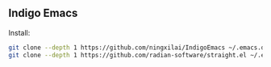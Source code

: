Indigo Emacs
--------------------
Install:
```bash
git clone --depth 1 https://github.com/ningxilai/IndigoEmacs ~/.emacs.d
git clone --depth 1 https://github.com/radian-software/straight.el ~/.emacs.d/straight/repos/straight.el
```

